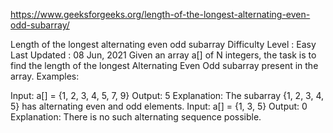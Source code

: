 
https://www.geeksforgeeks.org/length-of-the-longest-alternating-even-odd-subarray/

Length of the longest alternating even odd subarray
Difficulty Level : Easy
Last Updated : 08 Jun, 2021
Given an array a[] of N integers, the task is to find the length of the longest Alternating Even Odd subarray present in the array. 
Examples: 
 

Input: a[] = {1, 2, 3, 4, 5, 7, 9} 
Output: 5 
Explanation: 
The subarray {1, 2, 3, 4, 5} has alternating even and odd elements.
Input: a[] = {1, 3, 5} 
Output: 0 
Explanation: 
There is no such alternating sequence possible.